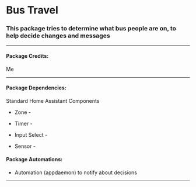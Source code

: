 # Bus Travel

### This package tries to determine what bus people are on, to help decide changes and messages

<hr --- </hr> 

<h4 align="left">Package Credits:</h4>

Me

<hr --- </hr>

<h4 align="left">Package Dependencies:</h4>

Standard Home Assistant Components

* Zone - 

* Timer -

* Input Select -

* Sensor - 

<h4 align="left">Package Automations:</h4>

* Automation (appdaemon) to notify about decisions

<hr --- </hr>
